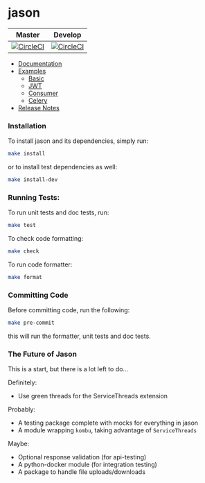 # jason

| Master | Develop |
| :----: | :-----: |
| [![CircleCI](https://circleci.com/gh/manoadamro/jason/tree/master.svg?style=svg&circle-token=ba3677e0eb4748acd49d26bf047cf2b508fd2452)](https://circleci.com/gh/manoadamro/jason/tree/master) | [![CircleCI](https://circleci.com/gh/manoadamro/jason/tree/develop.svg?style=svg&circle-token=ba3677e0eb4748acd49d26bf047cf2b508fd2452)](https://circleci.com/gh/manoadamro/jason/tree/develop) |


- [Documentation](./docs/jason.md)
- [Examples](./examples)
    - [Basic](examples/basic_example.py)
    - [JWT](examples/jwt_example.py)
    - [Consumer](examples/consumer_example.py)
    - [Celery](examples/celery_example.py)
- [Release Notes](./RELEASES.md)

### Installation

To install jason and its dependencies, simply run:

```bash
make install

```

or to install test dependencies as well:

```bash
make install-dev

```

### Running Tests:

To run unit tests and doc tests, run:

```bash
make test

```

To check code formatting:

```bash
make check

```

To run code formatter:

```bash
make format

```

### Committing Code

Before committing code, run the following:

```bash
make pre-commit

```

this will run the formatter, unit tests and doc tests.


### The Future of Jason

This is a start, but there is a lot left to do...

Definitely:
- Use green threads for the ServiceThreads extension

Probably:
- A testing package complete with mocks for everything in jason
- A module wrapping `kombu`, taking advantage of `ServiceThreads`

Maybe:
- Optional response validation (for api-testing)
- A python-docker module (for integration testing)
- A package to handle file uploads/downloads
